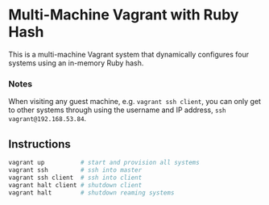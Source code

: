 # **Multi-Machine Vagrant with Ruby Hash**

This is a multi-machine Vagrant system that dynamically configures four systems using an in-memory Ruby hash.

### **Notes**

When visiting any guest machine, e.g. `vagrant ssh client`, you can only get to other systems through using the username and IP address, `ssh vagrant@192.168.53.84`.

## **Instructions**

```bash
vagrant up          # start and provision all systems
vagrant ssh         # ssh into master
vagrant ssh client  # ssh into client
vagrant halt client # shutdown client
vagrant halt        # shutdown reaming systems
```
